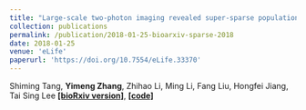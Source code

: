 ```yaml
---
title: "Large-scale two-photon imaging revealed super-sparse population codes in V1 superficial layer of awake monkeys"
collection: publications
permalink: /publication/2018-01-25-bioarxiv-sparse-2018
date: 2018-01-25
venue: 'eLife'
paperurl: 'https://doi.org/10.7554/eLife.33370'
---
```


Shiming Tang, **Yimeng Zhang**, Zhihao Li, Ming Li, Fang Liu, Hongfei Jiang, Tai Sing Lee [**\[bioRxiv version\]**](https://doi.org/10.1101/252940), [**\[code\]**](https://github.com/leelabcnbc/sparse-coding-elife2018)
